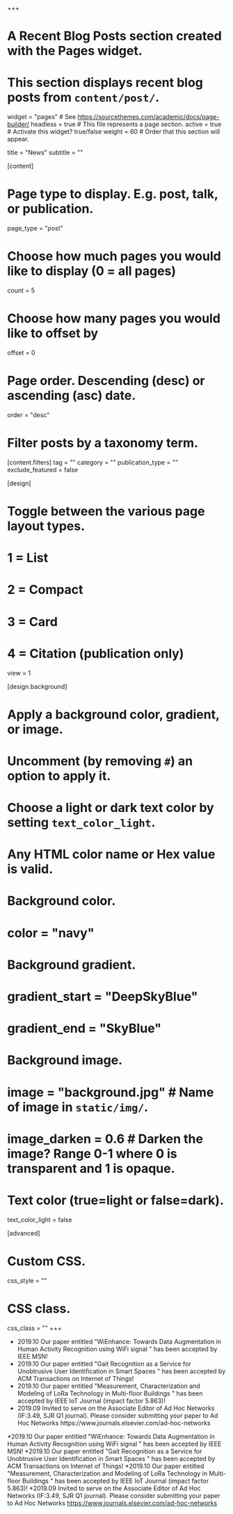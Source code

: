 +++
# A Recent Blog Posts section created with the Pages widget.
# This section displays recent blog posts from `content/post/`.

widget = "pages"  # See https://sourcethemes.com/academic/docs/page-builder/
headless = true  # This file represents a page section.
active = true  # Activate this widget? true/false
weight = 60  # Order that this section will appear.

title = "News"
subtitle = ""

[content]
  # Page type to display. E.g. post, talk, or publication.
  page_type = "post"
  
  # Choose how much pages you would like to display (0 = all pages)
  count = 5
  
  # Choose how many pages you would like to offset by
  offset = 0

  # Page order. Descending (desc) or ascending (asc) date.
  order = "desc"

  # Filter posts by a taxonomy term.
  [content.filters]
    tag = ""
    category = ""
    publication_type = ""
    exclude_featured = false
  
[design]
  # Toggle between the various page layout types.
  #   1 = List
  #   2 = Compact
  #   3 = Card
  #   4 = Citation (publication only)
  view = 1
  
[design.background]
  # Apply a background color, gradient, or image.
  #   Uncomment (by removing `#`) an option to apply it.
  #   Choose a light or dark text color by setting `text_color_light`.
  #   Any HTML color name or Hex value is valid.
  
  # Background color.
  # color = "navy"
  
  # Background gradient.
  # gradient_start = "DeepSkyBlue"
  # gradient_end = "SkyBlue"
  
  # Background image.
  # image = "background.jpg"  # Name of image in `static/img/`.
  # image_darken = 0.6  # Darken the image? Range 0-1 where 0 is transparent and 1 is opaque.

  # Text color (true=light or false=dark).
  text_color_light = false  
  
[advanced]
 # Custom CSS. 
 css_style = ""
 
 # CSS class.
 css_class = ""
+++

<ul>
<li>2019.10 Our paper entitled "WiEnhance: Towards Data Augmentation in Human Activity Recognition using WiFi signal " has been accepted by IEEE MSN!</li>
<li>2019.10 Our paper entitled "Gait Recognition as a Service for Unobtrusive User Identification in Smart Spaces " has been accepted by ACM Transactions on Internet of Things!</li>
<li>2019.10 Our paper entitled "Measurement, Characterization and Modeling of LoRa Technology in Multi-floor Buildings " has been accepted by IEEE IoT Journal (impact factor 5.863)!</li>
<li>2019.09  Invited to serve on the Associate Editor of Ad Hoc Networks (IF:3.49, SJR Q1 journal). Please consider submitting your paper to Ad Hoc Networks https://www.journals.elsevier.com/ad-hoc-networks </li>
</ul>

*2019.10 Our paper entitled "WiEnhance: Towards Data Augmentation in Human Activity Recognition using WiFi signal " has been accepted by IEEE MSN!
*2019.10 Our paper entitled "Gait Recognition as a Service for Unobtrusive User Identification in Smart Spaces " has been accepted by ACM Transactions on Internet of Things!
*2019.10 Our paper entitled "Measurement, Characterization and Modeling of LoRa Technology in Multi-floor Buildings " has been accepted by IEEE IoT Journal (impact factor 5.863)!
*2019.09  Invited to serve on the Associate Editor of Ad Hoc Networks (IF:3.49, SJR Q1 journal). Please consider submitting your paper to Ad Hoc Networks https://www.journals.elsevier.com/ad-hoc-networks 